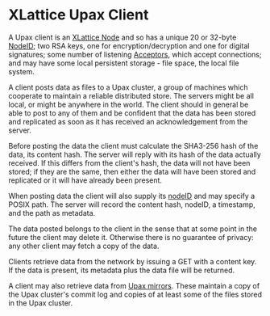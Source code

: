 <h1 class="appTop">XLattice Upax Client</h1>

A Upax client is an
[XLattice Node](https://jddixon.github.com/xlattice/node.html)
and so has a unique 20 or 32-byte
[NodeID](https://jddixon.github.com/xlattice/nodeID.html);
two RSA keys, one for encryption/decryption and one for digital
signatures; some number of listening
[Acceptors](https://jddixon.github.com/xlattice/acceptor.html),
which accept connections;
and may have some local persistent storage - file space, the local file system.

A client posts data as files to a Upax cluster, a group of machines
which cooperate to maintain a reliable distributed store.  The servers
might be all local, or might be anywhere in the world.  The client
should in general be able to post to any of them and be confident that
the data has been stored and replicated as soon as it has received an
acknowledgement from the server.

Before posting the data the client must calculate the SHA3-256 hash
of the data, its content hash.  The server will reply with its hash
of the data actually received.  If this differs from the client's hash,
the data will not have been stored; if they are the same, then either
the data will have been stored and replicated or it will have already
been present.

When posting data the client will also supply its
[nodeID](https://jddixon.github.com/xlattice/nodeID.html)
and may
specify a POSIX path.  The server will record the content hash,
nodeID, a timestamp, and the path as metadata.

The data posted belongs to the client in the sense that at some point
in the future the client may delete it.  Otherwise there is no
guarantee of privacy: any other client may fetch a copy of the data.

Clients retrieve data from the network by issuing a GET with a
content key.  If the data is present, its metadata plus the data file
will be returned.

A client may also retrieve data from
[Upax mirrors](https://jddixon.github.com/xlattice/upaxMirrog.html).
These maintain
a copy of the Upax cluster's commit log and copies of at least some
of the files stored in the Upax cluster.
